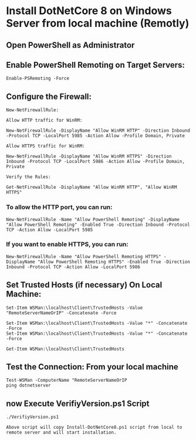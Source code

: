 # Install DotNetCore 8 on Windows Server from local machine (Remotly)

## Open PowerShell as Administrator

## Enable PowerShell Remoting on Target Servers:

	Enable-PSRemoting -Force
	
## Configure the Firewall:

	New-NetFirewallRule:
	
	Allow HTTP traffic for WinRM:
	
	New-NetFirewallRule -DisplayName "Allow WinRM HTTP" -Direction Inbound -Protocol TCP -LocalPort 5985 -Action Allow -Profile Domain, Private

	Allow HTTPS traffic for WinRM:

	New-NetFirewallRule -DisplayName "Allow WinRM HTTPS" -Direction Inbound -Protocol TCP -LocalPort 5986 -Action Allow -Profile Domain, Private
	
	Verify the Rules:
	
	Get-NetFirewallRule -DisplayName "Allow WinRM HTTP", "Allow WinRM HTTPS"

### To allow the HTTP port, you can run:


	New-NetFirewallRule -Name "Allow PowerShell Remoting" -DisplayName "Allow PowerShell Remoting" -Enabled True -Direction Inbound -Protocol TCP -Action Allow -LocalPort 5985
	
### If you want to enable HTTPS, you can run:

	New-NetFirewallRule -Name "Allow PowerShell Remoting HTTPS" -DisplayName "Allow PowerShell Remoting HTTPS" -Enabled True -Direction Inbound -Protocol TCP -Action Allow -LocalPort 5986
	
## Set Trusted Hosts (if necessary) On Local Machine:

	Set-Item WSMan:\localhost\Client\TrustedHosts -Value "RemoteServerNameOrIP" -Concatenate -Force

	Set-Item WSMan:\localhost\Client\TrustedHosts -Value "*" -Concatenate -Force
	Set-Item WSMan:\localhost\Client\TrustedHosts -Value "*" -Concatenate -Force
	
	Get-Item WSMan:\localhost\Client\TrustedHosts
	
## Test the Connection: From your local machine

	Test-WSMan -ComputerName "RemoteServerNameOrIP
	ping dotnetserver
	
## now Execute VerifiyVersion.ps1 Script

	./VerifiyVersion.ps1
	
	Above script will copy Install-DotNetCore8.ps1 script from local to remote server and will start installation.
